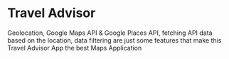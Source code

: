 # Travel Advisor
Geolocation, Google Maps API & Google Places API, fetching API data based on the location, data filtering are just some features that make this Travel Advisor App the best Maps Application